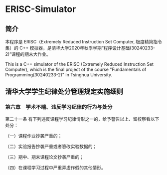 # ERISC-Simulator

## 简介

本程序是 ERISC（Extremely Reduced Instruction Set Computer, 极度精简指令集）的 C++ 模拟器，是清华大学2020年秋季学期“程序设计基础(30240233-2)”课程的期末大作业。

This is a C++ simulator of the ERISC (Extremely Reduced Instruction Set Computer), which is the final project of the course "Fundamentals of Programming(30240233-2)" in Tsinghua University.

## 清华大学学生纪律处分管理规定实施细则

### 第六章　学术不端、违反学习纪律的行为与处分

第二十一条 有下列违反课程学习纪律情形之一的，给予警告以上、留校察看以下处分：

（一）课程作业抄袭严重的；

（二）实验报告抄袭严重或者篡改实验数据的；

（三）期中、期末课程论文抄袭严重的；

（四）在课程学习过程中严重弄虚作假的其他情形。

